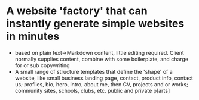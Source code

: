 # A website 'factory' that can instantly generate simple websites in minutes

- based on plain text->Markdown content, little editing required. Client normally supplies content, combine with some boilerplate, and charge for or sub copywriting
- A small range of structure templates that define the 'shape' of a website, like small business landing page, contact, product info, contact us; profiles, bio, hero, intro, about me, then CV, projects and or works; community sites, schools, clubs, etc. public and private p[arts]